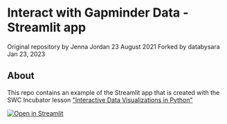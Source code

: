 # Interact with Gapminder Data - Streamlit app

Original repository by Jenna Jordan 23 August 2021
Forked by databysara Jan 23, 2023

## About
This repo contains an example of the Streamlit app that is created with the SWC Incubator lesson ["Interactive Data Visualizations in Python"](https://carpentries-incubator.github.io/python-interactive-data-visualizations/)

[![Open in Streamlit](https://static.streamlit.io/badges/streamlit_badge_black_white.svg)](https://databysara-interact-with-gapminder-data-app-app-tncsht.streamlit.app/)
